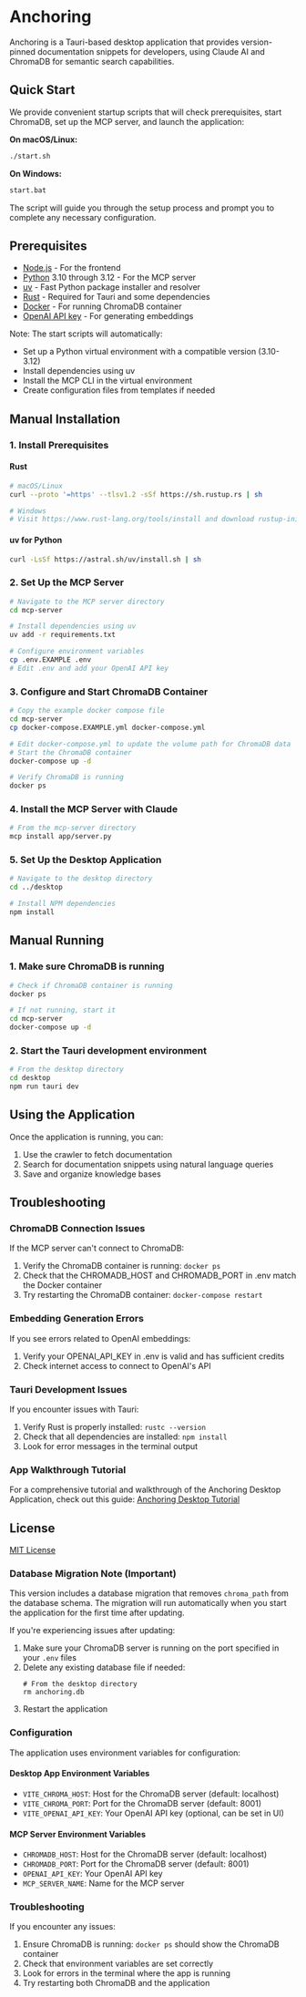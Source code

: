 # Anchoring

Anchoring is a Tauri-based desktop application that provides version-pinned documentation snippets for developers, using Claude AI and ChromaDB for semantic search capabilities.

## Quick Start

We provide convenient startup scripts that will check prerequisites, start ChromaDB, set up the MCP server, and launch the application:

**On macOS/Linux:**
```bash
./start.sh
```

**On Windows:**
```bash
start.bat
```

The script will guide you through the setup process and prompt you to complete any necessary configuration.

## Prerequisites

- [Node.js](https://nodejs.org/) - For the frontend
- [Python](https://python.org/) 3.10 through 3.12 - For the MCP server
- [uv](https://github.com/astral-sh/uv) - Fast Python package installer and resolver
- [Rust](https://www.rust-lang.org/tools/install) - Required for Tauri and some dependencies
- [Docker](https://www.docker.com) - For running ChromaDB container
- [OpenAI API key](https://platform.openai.com/api-keys) - For generating embeddings

Note: The start scripts will automatically:
- Set up a Python virtual environment with a compatible version (3.10-3.12)
- Install dependencies using uv
- Install the MCP CLI in the virtual environment
- Create configuration files from templates if needed

## Manual Installation

### 1. Install Prerequisites

#### Rust
```bash
# macOS/Linux
curl --proto '=https' --tlsv1.2 -sSf https://sh.rustup.rs | sh

# Windows
# Visit https://www.rust-lang.org/tools/install and download rustup-init.exe
```

#### uv for Python
```bash
curl -LsSf https://astral.sh/uv/install.sh | sh
```

### 2. Set Up the MCP Server

```bash
# Navigate to the MCP server directory
cd mcp-server

# Install dependencies using uv
uv add -r requirements.txt

# Configure environment variables
cp .env.EXAMPLE .env
# Edit .env and add your OpenAI API key
```

### 3. Configure and Start ChromaDB Container

```bash
# Copy the example docker compose file
cd mcp-server
cp docker-compose.EXAMPLE.yml docker-compose.yml

# Edit docker-compose.yml to update the volume path for ChromaDB data
# Start the ChromaDB container
docker-compose up -d

# Verify ChromaDB is running
docker ps
```

### 4. Install the MCP Server with Claude

```bash
# From the mcp-server directory
mcp install app/server.py
```

### 5. Set Up the Desktop Application

```bash
# Navigate to the desktop directory
cd ../desktop

# Install NPM dependencies
npm install
```

## Manual Running

### 1. Make sure ChromaDB is running

```bash
# Check if ChromaDB container is running
docker ps

# If not running, start it
cd mcp-server
docker-compose up -d
```

### 2. Start the Tauri development environment

```bash
# From the desktop directory
cd desktop
npm run tauri dev
```

## Using the Application

Once the application is running, you can:

1. Use the crawler to fetch documentation
2. Search for documentation snippets using natural language queries
3. Save and organize knowledge bases

## Troubleshooting

### ChromaDB Connection Issues

If the MCP server can't connect to ChromaDB:

1. Verify the ChromaDB container is running: `docker ps`
2. Check that the CHROMADB_HOST and CHROMADB_PORT in .env match the Docker container
3. Try restarting the ChromaDB container: `docker-compose restart`

### Embedding Generation Errors

If you see errors related to OpenAI embeddings:

1. Verify your OPENAI_API_KEY in .env is valid and has sufficient credits
2. Check internet access to connect to OpenAI's API

### Tauri Development Issues

If you encounter issues with Tauri:

1. Verify Rust is properly installed: `rustc --version`
2. Check that all dependencies are installed: `npm install`
3. Look for error messages in the terminal output

### App Walkthrough Tutorial

For a comprehensive tutorial and walkthrough of the Anchoring Desktop Application, check out this guide:
[Anchoring Desktop Tutorial](https://x.com/mrmidwit/status/1898570762128183730?s=46)

## License

[MIT License](LICENSE)

### Database Migration Note (Important)

This version includes a database migration that removes `chroma_path` from the database schema. The migration will run automatically when you start the application for the first time after updating.

If you're experiencing issues after updating:

1. Make sure your ChromaDB server is running on the port specified in your `.env` files
2. Delete any existing database file if needed:
   ```
   # From the desktop directory
   rm anchoring.db
   ```
3. Restart the application

### Configuration

The application uses environment variables for configuration:

#### Desktop App Environment Variables

- `VITE_CHROMA_HOST`: Host for the ChromaDB server (default: localhost)
- `VITE_CHROMA_PORT`: Port for the ChromaDB server (default: 8001)
- `VITE_OPENAI_API_KEY`: Your OpenAI API key (optional, can be set in UI)

#### MCP Server Environment Variables

- `CHROMADB_HOST`: Host for the ChromaDB server (default: localhost)
- `CHROMADB_PORT`: Port for the ChromaDB server (default: 8001)
- `OPENAI_API_KEY`: Your OpenAI API key
- `MCP_SERVER_NAME`: Name for the MCP server

### Troubleshooting

If you encounter any issues:

1. Ensure ChromaDB is running: `docker ps` should show the ChromaDB container
2. Check that environment variables are set correctly
3. Look for errors in the terminal where the app is running
4. Try restarting both ChromaDB and the application